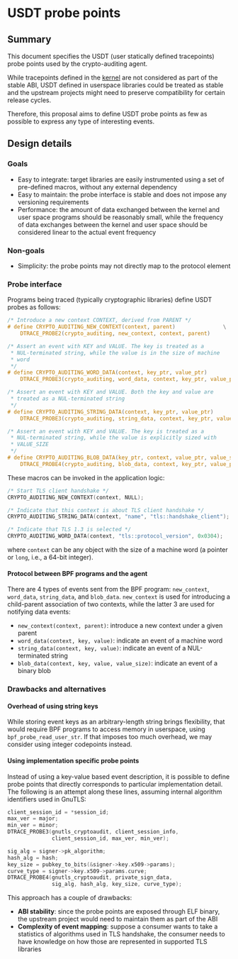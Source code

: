 # USDT probe points

## Summary

This document specifies the USDT (user statically defined tracepoints)
probe points used by the crypto-auditing agent.

While tracepoints defined in the [kernel][kernel-tracepoints] are not
considered as part of the stable ABI, USDT defined in userspace
libraries could be treated as stable and the upstream projects might
need to preserve compatibility for certain release cycles.

Therefore, this proposal aims to define USDT probe points as few as
possible to express any type of interesting events.

## Design details

### Goals

- Easy to integrate: target libraries are easily instrumented using a
  set of pre-defined macros, without any external dependency
- Easy to maintain: the probe interface is stable and does not impose
  any versioning requirements
- Performance: the amount of data exchanged between the kernel and
  user space programs should be reasonably small, while the frequency
  of data exchanges between the kernel and user space should be
  considered linear to the actual event frequency

### Non-goals

- Simplicity: the probe points may not directly map to the protocol
  element

### Probe interface

Programs being traced (typically cryptographic libraries) define USDT
probes as follows:

```c
/* Introduce a new context CONTEXT, derived from PARENT */
# define CRYPTO_AUDITING_NEW_CONTEXT(context, parent)				\
	DTRACE_PROBE2(crypto_auditing, new_context, context, parent)

/* Assert an event with KEY and VALUE. The key is treated as a
 * NUL-terminated string, while the value is in the size of machine
 * word
 */
# define CRYPTO_AUDITING_WORD_DATA(context, key_ptr, value_ptr)			\
	DTRACE_PROBE3(crypto_auditing, word_data, context, key_ptr, value_ptr)

/* Assert an event with KEY and VALUE. Both the key and value are
 * treated as a NUL-terminated string
 */
# define CRYPTO_AUDITING_STRING_DATA(context, key_ptr, value_ptr)			\
	DTRACE_PROBE3(crypto_auditing, string_data, context, key_ptr, value_ptr)

/* Assert an event with KEY and VALUE. The key is treated as a
 * NUL-terminated string, while the value is explicitly sized with
 * VALUE_SIZE
 */
# define CRYPTO_AUDITING_BLOB_DATA(key_ptr, context, value_ptr, value_size)	\
	DTRACE_PROBE4(crypto_auditing, blob_data, context, key_ptr, value_ptr, value_size)
```

These macros can be invoked in the application logic:

```c
/* Start TLS client handshake */
CRYPTO_AUDITING_NEW_CONTEXT(context, NULL);

/* Indicate that this context is about TLS client handshake */
CRYPTO_AUDITING_STRING_DATA(context, "name", "tls::handshake_client");

/* Indicate that TLS 1.3 is selected */
CRYPTO_AUDITING_WORD_DATA(context, "tls::protocol_version", 0x0304);
```

where `context` can be any object with the size of a machine word
(a pointer or `long`, i.e., a 64-bit integer).

#### Protocol between BPF programs and the agent

There are 4 types of events sent from the BPF program: `new_context`,
`word_data`, `string_data`, and `blob_data`. `new_context` is used for
introducing a child-parent association of two contexts, while the
latter 3 are used for notifying data events:

- `new_context(context, parent)`: introduce a new context under a given parent
- `word_data(context, key, value)`: indicate an event of a machine
  word
- `string_data(context, key, value)`: indicate an event of a
  NUL-terminated string
- `blob_data(context, key, value, value_size)`: indicate an event of a
  binary blob

### Drawbacks and alternatives

#### Overhead of using string keys

While storing event keys as an arbitrary-length string brings
flexibility, that would require BPF programs to access memory in
userspace, using `bpf_probe_read_user_str`.  If that imposes too much
overhead, we may consider using integer codepoints instead.

#### Using implementation specific probe points

Instead of using a key-value based event description, it is possible
to define probe points that directly corresponds to particular
implementation detail.  The following is an attempt along these lines,
assuming internal algorithm identifiers used in GnuTLS:

```c
client_session_id = *session_id;
max_ver = major;
min_ver = minor;
DTRACE_PROBE3(gnutls_cryptoaudit, client_session_info,
              client_session_id, max_ver, min_ver);

sig_alg = signer->pk_algorithm;
hash_alg = hash;
key_size = pubkey_to_bits(&signer->key.x509->params);
curve_type = signer->key.x509->params.curve;
DTRACE_PROBE4(gnutls_cryptoaudit, private_sign_data,
              sig_alg, hash_alg, key_size, curve_type);
```

This approach has a couple of drawbacks:

- **ABI stability**: since the probe points are exposed through ELF
  binary, the upstream project would need to maintain them as part of
  the ABI
- **Complexity of event mapping**: suppose a consumer wants to take a
  statistics of algorithms used in TLS handshake, the consumer needs
  to have knowledge on how those are represented in supported TLS
  libraries

[kernel-tracepoints]: https://www.kernel.org/doc/html/latest/bpf/bpf_design_QA.html#q-are-tracepoints-part-of-the-stable-abi
[protocol-version]: https://www.rfc-editor.org/rfc/rfc8446#appendix-B.3.1
